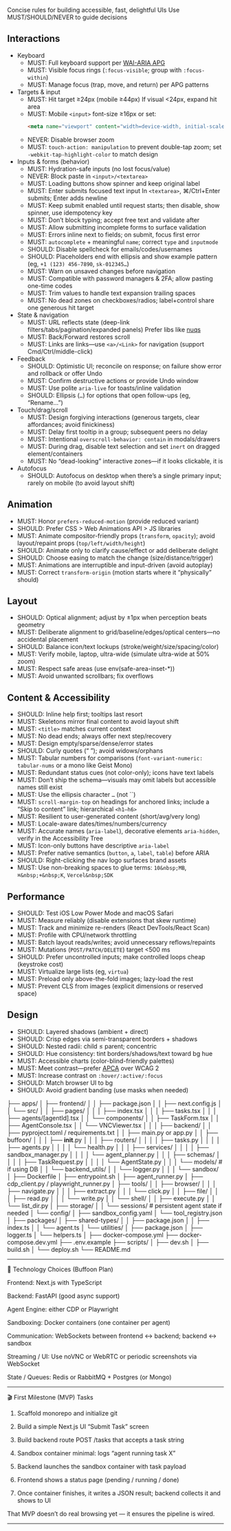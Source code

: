 Concise rules for building accessible, fast, delightful UIs Use MUST/SHOULD/NEVER to guide decisions

## Interactions

- Keyboard
  - MUST: Full keyboard support per [WAI-ARIA APG](https://www.w3.org/WAI/ARIA/apg/patterns/)
  - MUST: Visible focus rings (`:focus-visible`; group with `:focus-within`)
  - MUST: Manage focus (trap, move, and return) per APG patterns
- Targets & input
  - MUST: Hit target ≥24px (mobile ≥44px) If visual <24px, expand hit area
  - MUST: Mobile `<input>` font-size ≥16px or set:
    ```html
    <meta name="viewport" content="width=device-width, initial-scale=1, maximum-scale=1, viewport-fit=cover">
    ```
  - NEVER: Disable browser zoom
  - MUST: `touch-action: manipulation` to prevent double-tap zoom; set `-webkit-tap-highlight-color` to match design
- Inputs & forms (behavior)
  - MUST: Hydration-safe inputs (no lost focus/value)
  - NEVER: Block paste in `<input>/<textarea>`
  - MUST: Loading buttons show spinner and keep original label
  - MUST: Enter submits focused text input In `<textarea>`, ⌘/Ctrl+Enter submits; Enter adds newline
  - MUST: Keep submit enabled until request starts; then disable, show spinner, use idempotency key
  - MUST: Don’t block typing; accept free text and validate after
  - MUST: Allow submitting incomplete forms to surface validation
  - MUST: Errors inline next to fields; on submit, focus first error
  - MUST: `autocomplete` + meaningful `name`; correct `type` and `inputmode`
  - SHOULD: Disable spellcheck for emails/codes/usernames
  - SHOULD: Placeholders end with ellipsis and show example pattern (eg, `+1 (123) 456-7890`, `sk-012345…`)
  - MUST: Warn on unsaved changes before navigation
  - MUST: Compatible with password managers & 2FA; allow pasting one-time codes
  - MUST: Trim values to handle text expansion trailing spaces
  - MUST: No dead zones on checkboxes/radios; label+control share one generous hit target
- State & navigation
  - MUST: URL reflects state (deep-link filters/tabs/pagination/expanded panels) Prefer libs like [nuqs](https://nuqs.dev)
  - MUST: Back/Forward restores scroll
  - MUST: Links are links—use `<a>/<Link>` for navigation (support Cmd/Ctrl/middle-click)
- Feedback
  - SHOULD: Optimistic UI; reconcile on response; on failure show error and rollback or offer Undo
  - MUST: Confirm destructive actions or provide Undo window
  - MUST: Use polite `aria-live` for toasts/inline validation
  - SHOULD: Ellipsis (`…`) for options that open follow-ups (eg, “Rename…”)
- Touch/drag/scroll
  - MUST: Design forgiving interactions (generous targets, clear affordances; avoid finickiness)
  - MUST: Delay first tooltip in a group; subsequent peers no delay
  - MUST: Intentional `overscroll-behavior: contain` in modals/drawers
  - MUST: During drag, disable text selection and set `inert` on dragged element/containers
  - MUST: No “dead-looking” interactive zones—if it looks clickable, it is
- Autofocus
  - SHOULD: Autofocus on desktop when there’s a single primary input; rarely on mobile (to avoid layout shift)

## Animation

- MUST: Honor `prefers-reduced-motion` (provide reduced variant)
- SHOULD: Prefer CSS > Web Animations API > JS libraries
- MUST: Animate compositor-friendly props (`transform`, `opacity`); avoid layout/repaint props (`top/left/width/height`)
- SHOULD: Animate only to clarify cause/effect or add deliberate delight
- SHOULD: Choose easing to match the change (size/distance/trigger)
- MUST: Animations are interruptible and input-driven (avoid autoplay)
- MUST: Correct `transform-origin` (motion starts where it “physically” should)

## Layout

- SHOULD: Optical alignment; adjust by ±1px when perception beats geometry
- MUST: Deliberate alignment to grid/baseline/edges/optical centers—no accidental placement
- SHOULD: Balance icon/text lockups (stroke/weight/size/spacing/color)
- MUST: Verify mobile, laptop, ultra-wide (simulate ultra-wide at 50% zoom)
- MUST: Respect safe areas (use env(safe-area-inset-*))
- MUST: Avoid unwanted scrollbars; fix overflows

## Content & Accessibility

- SHOULD: Inline help first; tooltips last resort
- MUST: Skeletons mirror final content to avoid layout shift
- MUST: `<title>` matches current context
- MUST: No dead ends; always offer next step/recovery
- MUST: Design empty/sparse/dense/error states
- SHOULD: Curly quotes (“ ”); avoid widows/orphans
- MUST: Tabular numbers for comparisons (`font-variant-numeric: tabular-nums` or a mono like Geist Mono)
- MUST: Redundant status cues (not color-only); icons have text labels
- MUST: Don’t ship the schema—visuals may omit labels but accessible names still exist
- MUST: Use the ellipsis character `…` (not ``)
- MUST: `scroll-margin-top` on headings for anchored links; include a “Skip to content” link; hierarchical `<h1–h6>`
- MUST: Resilient to user-generated content (short/avg/very long)
- MUST: Locale-aware dates/times/numbers/currency
- MUST: Accurate names (`aria-label`), decorative elements `aria-hidden`, verify in the Accessibility Tree
- MUST: Icon-only buttons have descriptive `aria-label`
- MUST: Prefer native semantics (`button`, `a`, `label`, `table`) before ARIA
- SHOULD: Right-clicking the nav logo surfaces brand assets
- MUST: Use non-breaking spaces to glue terms: `10&nbsp;MB`, `⌘&nbsp;+&nbsp;K`, `Vercel&nbsp;SDK`

## Performance

- SHOULD: Test iOS Low Power Mode and macOS Safari
- MUST: Measure reliably (disable extensions that skew runtime)
- MUST: Track and minimize re-renders (React DevTools/React Scan)
- MUST: Profile with CPU/network throttling
- MUST: Batch layout reads/writes; avoid unnecessary reflows/repaints
- MUST: Mutations (`POST/PATCH/DELETE`) target <500 ms
- SHOULD: Prefer uncontrolled inputs; make controlled loops cheap (keystroke cost)
- MUST: Virtualize large lists (eg, `virtua`)
- MUST: Preload only above-the-fold images; lazy-load the rest
- MUST: Prevent CLS from images (explicit dimensions or reserved space)

## Design

- SHOULD: Layered shadows (ambient + direct)
- SHOULD: Crisp edges via semi-transparent borders + shadows
- SHOULD: Nested radii: child ≤ parent; concentric
- SHOULD: Hue consistency: tint borders/shadows/text toward bg hue
- MUST: Accessible charts (color-blind-friendly palettes)
- MUST: Meet contrast—prefer [APCA](https://apcacontrastcom/) over WCAG 2
- MUST: Increase contrast on `:hover/:active/:focus`
- SHOULD: Match browser UI to bg
- SHOULD: Avoid gradient banding (use masks when needed)


├── apps/
│   ├── frontend/
│   │   ├── package.json
│   │   ├── next.config.js
│   │   └── src/
│   │       ├── pages/
│   │       │   ├── index.tsx
│   │       │   ├── tasks.tsx
│   │       │   ├── agents/[agentId].tsx
│   │       └── components/
│   │           ├── TaskForm.tsx
│   │           ├── AgentConsole.tsx
│   │           └── VNCViewer.tsx
│   │
│   ├── backend/
│   │   ├── pyproject.toml / requirements.txt
│   │   ├── main.py or app.py
│   │   ├── buffoon/
│   │   │   ├── __init__.py
│   │   │   ├── routers/
│   │   │   │   ├── tasks.py
│   │   │   │   ├── agents.py
│   │   │   │   └── health.py
│   │   │   ├── services/
│   │   │   │   ├── sandbox_manager.py
│   │   │   │   └── agent_planner.py
│   │   │   ├── schemas/
│   │   │   │   ├── TaskRequest.py
│   │   │   │   └── AgentState.py
│   │   │   └── models/  # if using DB
│   │   └── backend_utils/
│   │       └── logger.py
│   │
│   └── sandbox/
│       ├── Dockerfile
│       ├── entrypoint.sh
│       ├── agent_runner.py
│       ├── cdp_client.py / playwright_runner.py
│       ├── tools/
│       │   ├── browser/
│       │   │   ├── navigate.py
│       │   │   ├── extract.py
│       │   │   └── click.py
│       │   ├── file/
│       │   │   ├── read.py
│       │   │   └── write.py
│       │   └── shell/
│       │       ├── execute.py
│       │       └── list_dir.py
│       ├── storage/
│       │   └── sessions/     # persistent agent state if needed
│       └── config/
│           ├── sandbox_config.yaml
│           └── tool_registry.json
│
├── packages/
│   ├── shared-types/
│   │   ├── package.json
│   │   ├── index.ts
│   │   └── agent.ts
│   └── utilities/
│       ├── package.json
│       ├── logger.ts
│       └── helpers.ts
│
├── docker-compose.yml
├── docker-compose.dev.yml
├── .env.example
├── scripts/
│   ├── dev.sh
│   ├── build.sh
│   └── deploy.sh
└── README.md


---

🧩 Technology Choices (Buffoon Plan)

Frontend: Next.js with TypeScript

Backend: FastAPI (good async support)

Agent Engine: either CDP or Playwright

Sandboxing: Docker containers (one container per agent)

Communication: WebSockets between frontend ↔ backend; backend ↔ sandbox

Streaming / UI: Use noVNC or WebRTC or periodic screenshots via WebSocket

State / Queues: Redis or RabbitMQ + Postgres (or Mongo)



---

🎬 First Milestone (MVP) Tasks

1. Scaffold monorepo and initialize git


2. Build a simple Next.js UI “Submit Task” screen


3. Build backend route POST /tasks that accepts a task string


4. Sandbox container minimal: logs “agent running task X”


5. Backend launches the sandbox container with task payload


6. Frontend shows a status page (pending / running / done)


7. Once container finishes, it writes a JSON result; backend collects it and shows to UI



That MVP doesn’t do real browsing yet — it ensures the pipeline is wired.


---
